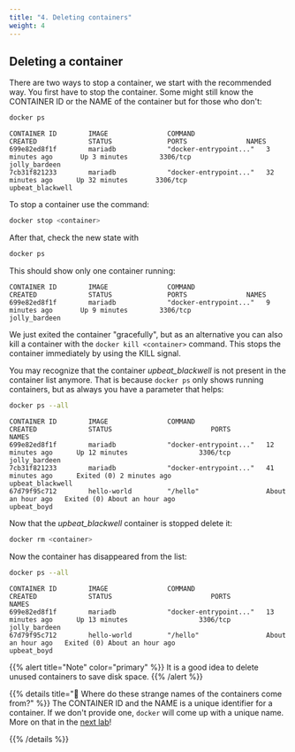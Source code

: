 ```yaml
---
title: "4. Deleting containers"
weight: 4
---
```


## Deleting a container

There are two ways to stop a container, we start with the recommended way.
You first have to stop the container. Some might still know the CONTAINER ID or the NAME of the container but for those who don't:

```bash
docker ps
```

```
CONTAINER ID        IMAGE               COMMAND                  CREATED             STATUS              PORTS               NAMES
699e82ed8f1f        mariadb             "docker-entrypoint..."   3 minutes ago       Up 3 minutes        3306/tcp            jolly_bardeen
7cb31f821233        mariadb             "docker-entrypoint..."   32 minutes ago      Up 32 minutes       3306/tcp            upbeat_blackwell
```

To stop a container use the command:

```bash
docker stop <container>
```
After that, check the new state with

```bash
docker ps
```
This should show only one container running:
```
CONTAINER ID        IMAGE               COMMAND                  CREATED             STATUS              PORTS               NAMES
699e82ed8f1f        mariadb             "docker-entrypoint..."   9 minutes ago       Up 9 minutes        3306/tcp            jolly_bardeen
```
We just exited the container "gracefully", but as an alternative you can also kill a container with the `docker kill <container>` command. This stops the container immediately by using the KILL signal.

You may recognize that the container *upbeat_blackwell* is not present in the container list anymore. That is because `docker ps` only shows running containers, but as always you have a parameter that helps:

```bash
docker ps --all
```

```
CONTAINER ID        IMAGE               COMMAND                  CREATED             STATUS                         PORTS               NAMES
699e82ed8f1f        mariadb             "docker-entrypoint..."   12 minutes ago      Up 12 minutes                  3306/tcp            jolly_bardeen
7cb31f821233        mariadb             "docker-entrypoint..."   41 minutes ago      Exited (0) 2 minutes ago                           upbeat_blackwell
67d79f95c712        hello-world         "/hello"                 About an hour ago   Exited (0) About an hour ago                       upbeat_boyd
```

Now that the *upbeat_blackwell* container is stopped delete it:

```bash
docker rm <container>
```

Now the container has disappeared from the list:

```bash
docker ps --all
```

```
CONTAINER ID        IMAGE               COMMAND                  CREATED             STATUS                         PORTS               NAMES
699e82ed8f1f        mariadb             "docker-entrypoint..."   13 minutes ago      Up 13 minutes                  3306/tcp            jolly_bardeen
67d79f95c712        hello-world         "/hello"                 About an hour ago   Exited (0) About an hour ago                       upbeat_boyd
```

{{% alert title="Note" color="primary" %}}
It is a good idea to delete unused containers to save disk space.
{{% /alert %}}

{{% details title="🤔 Where do these strange names of the containers come from?" %}}
The CONTAINER ID and the NAME is a unique identifier for a container. If we don't provide one, `docker` will come up with a unique name.
More on that in the [next lab](../05/)!

{{% /details %}}
